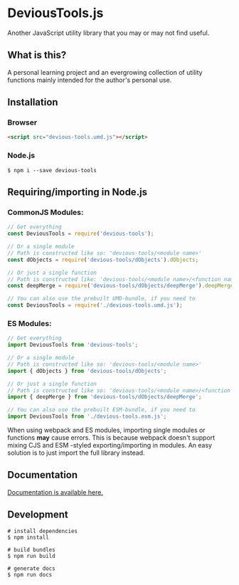 # DeviousTools.js

Another JavaScript utility library that you may or may not find useful.

## What is this?

A personal learning project and an evergrowing collection of utility functions mainly intended for the author's personal use.

## Installation

### Browser

``` html
<script src="devious-tools.umd.js"></script>
```

### Node.js

``` shell
$ npm i --save devious-tools
```

## Requiring/importing in Node.js

### CommonJS Modules:
``` javascript
// Get everything
const DeviousTools = require('devious-tools');

// Or a single module
// Path is constructed like so: 'devious-tools/<module name>'
const dObjects = require('devious-tools/dObjects').dObjects;

// Or just a single function
// Path is constructed like: 'devious-tools/<module name>/<function name>'
const deepMerge = require('devious-tools/dObjects/deepMerge').deepMerge;

// You can also use the prebuilt UMD-bundle, if you need to
const DeviousTools = require('./devious-tools.umd.js');
```

### ES Modules:
``` javascript
// Get everything
import DeviousTools from 'devious-tools';

// Or a single module
// Path is constructed like so: 'devious-tools/<module name>'
import { dObjects } from 'devious-tools/dObjects';

// Or just a single function
// Path is constructed like so: 'devious-tools/<module name>/<function name>'
import { deepMerge } from 'devious-tools/dObjects/deepMerge';

// You can also use the prebuilt ESM-bundle, if you need to
import DeviousTools from './devious-tools.esm.js';
```

When using webpack and ES modules, importing single modules or functions <strong>may</strong> cause errors. This is because webpack doesn't support mixing CJS and ESM -styled exporting/importing in modules. An easy solution is to just import the full library instead.

## Documentation

[Documentation is available here.](http://joonaspilli.com/devious-tools/docs/)

## Development

``` shell
# install dependencies
$ npm install

# build bundles
$ npm run build

# generate docs
$ npm run docs
```